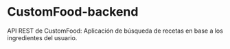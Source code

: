 # CustomFood-backend
API REST de CustomFood: Aplicación de búsqueda de recetas en base a los ingredientes del usuario. 
